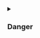 <details class="custom-block collapse details">
<summary class="collapsible-header">

### Danger

</summary>
<DemoContainer>
	<MButton label="Danger" severity="danger" />
	<MButton label="Danger" variant="text" severity="danger" />
	<MButton label="Danger" variant="outlined" severity="danger" />
	<MButton label="Danger" severity="danger" rounded />
	<MButton label="Danger" variant="text" severity="danger" rounded />
	<MButton label="Danger" variant="outlined" severity="danger" rounded />
</DemoContainer>

::: code-group

```vue [Composition API]
<template>
	<MButton label="Danger" severity="danger" />
	<MButton label="Danger" variant="text" severity="danger" />
	<MButton label="Danger" variant="outlined" severity="danger" />
	<MButton label="Danger" severity="danger" rounded />
	<MButton label="Danger" variant="text" severity="danger" rounded />
	<MButton label="Danger" variant="outlined" severity="danger" rounded />
</template>
```

```vue [Options API]
<template>
	<MButton label="Danger" severity="danger" />
	<MButton label="Danger" variant="text" severity="danger" />
	<MButton label="Danger" variant="outlined" severity="danger" />
	<MButton label="Danger" severity="danger" rounded />
	<MButton label="Danger" variant="text" severity="danger" rounded />
	<MButton label="Danger" variant="outlined" severity="danger" rounded />
</template>
```

:::

</details>
